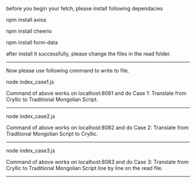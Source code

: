 <p>before you begin your fetch, please install following dependacies</p>
<p></p>
<p>npm install axios</p>
<p>npm install cheerio</p>
<p>npm install form-data</p>
<p></p>
<p>after install it successfully, please change the files in the read folder.</p>
<p></p>
<hr>
<p>Now please use following command to write to file.</p>
<p>node index_case1.js</p>
<p>Command of above works on localhost:8081 and do Case 1: Translate from Cryllic to Traditional Mongolian Script.</p>
<hr>
<p>node index_case2.js</p>
<p>Command of above works on localhost:8082 and do Case 2: Translate from Traditional Mongolian Script to Cryllic.</p>
<hr>
<p>node index_case3.js</p>
<p>Command of above works on localhost:8083 and do Case 3: Translate from Cryllic to Traditional Mongolian Script line by line on the read file.</p>
<hr>
<p></p>

<p></p>
